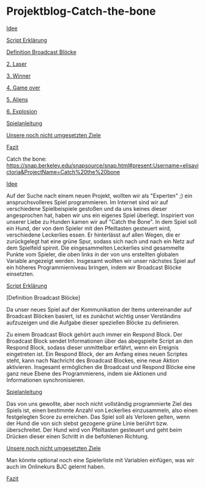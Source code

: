 # Projektblog-Catch-the-bone

[Idee](#eins)

[Script Erklärung](#zwei)

[Definition Broadcast Blöcke](#zwei.eins)

[2. Laser](#zwei.zwei)

[3. Winner](#zwei.drei)

[4. Game over](#zwei.vier)

[5. Aliens](#zwei.fünf)

[6. Explosion](#zwei.sechs)

[Spielanleitung](#drei)

[Unsere noch nicht umgesetzten Ziele](#vier)

[Fazit](#fünf)

Catch the bone: https://snap.berkeley.edu/snapsource/snap.html#present:Username=elisavictoria&ProjectName=Catch%20the%20bone

[Idee](#eins)

Auf der Suche nach einem neuen Projekt, wollten wir als "Experten" ;) ein anspruchsvolleres Spiel programmieren. Im Internet sind wir auf verschiedene Spielbeispiele gestoßen und da uns keines dieser angesprochen hat, haben wir uns ein eigenes Spiel überlegt. Inspiriert von unserer Liebe zu Hunden kamen wir auf "Catch the Bone". In dem Spiel soll ein Hund, der von dem Spieler mit den Pfeiltasten gesteuert wird, verschiedene Leckerlies essen. Er hinterlässt auf allen Wegen, die er zurückgelegt hat eine grüne Spur, sodass sich nach und nach ein Netz auf dem Spielfeld spinnt. Die eingesammelten Leckerlies sind gesammelte Punkte vom Spieler, die oben links in der von uns erstellten globalen Variable angezeigt werden. 
Insgesamt wollten wir unser nächstes Spiel auf ein höheres Programmierniveau bringen, indem wir Broadcast Blöcke einsetzten.

[Script Erklärung](#zwei)

[Definition Broadcast Blöcke]<a name="zwei.eins"></a>

Da unser neues Spiel auf der Kommunikation der Items untereinander auf Broadcast Blöcken basiert, ist es zunächst wichtig unser Verständins aufzuzeigen und die Aufgabe dieser speziellen Blöcke zu definieren.

Zu einem Broadcast Block gehört auch immer ein Respond Block. Der Broadcast Block sendet Informationen über das abegspielte Script an den Respond Block, sodass dieser unmittelbar erfährt, wenn ein Ereignis eingetreten ist. Ein Respond Block, der am Anfang eines neuen Scriptes steht, kann nach Nachricht des Broadcast Blockes, eine neue Aktion aktivieren.
Insgesamt ermöglichen die Broadcast und Respond Blöcke eine ganz neue Ebene des Programmierens, indem sie Aktionen und Informationen synchronisieren.



[Spielanleitung](#drei)

Das von uns gewollte, aber noch nicht vollständig programmierte Ziel des Spiels ist, einen bestimmte Anzahl von Leckerlies einzusammeln, also einen festgelegten Score zu erreichen. Das Spiel soll als Verloren gelten, wenn der Hund die von sich slebst gezogene grüne Linie berührt bzw. überschreitet. Der Hund wird von Pfeiltasten gesteuert und geht beim Drücken dieser einen Schritt in die befohlenen Richtung.

[Unsere noch nicht umgesetzten Ziele](#vier)

Man könnte optional noch eine Spielerliste mit Variablen einfügen, was wir auch im Onlinekurs BJC gelernt haben.



[Fazit](#fünf)
